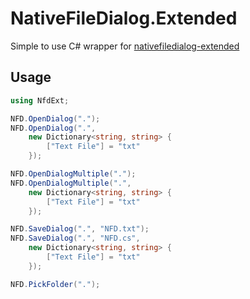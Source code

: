 # NativeFileDialog.Extended
Simple to use C# wrapper for [nativefiledialog-extended](https://github.com/btzy/nativefiledialog-extended)

## Usage
```csharp
using NfdExt;

NFD.OpenDialog(".");
NFD.OpenDialog(".",
    new Dictionary<string, string> {
        ["Text File"] = "txt"
    });

NFD.OpenDialogMultiple(".");
NFD.OpenDialogMultiple(".",
    new Dictionary<string, string> {
        ["Text File"] = "txt"
    });

NFD.SaveDialog(".", "NFD.txt");
NFD.SaveDialog(".", "NFD.cs",
    new Dictionary<string, string> {
        ["Text File"] = "txt"
    });

NFD.PickFolder(".");
```
